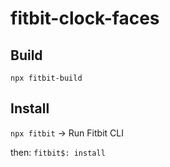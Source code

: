 # fitbit-clock-faces

## Build

`npx fitbit-build`

## Install

`npx fitbit` -> Run Fitbit CLI

then: `fitbit$: install`
